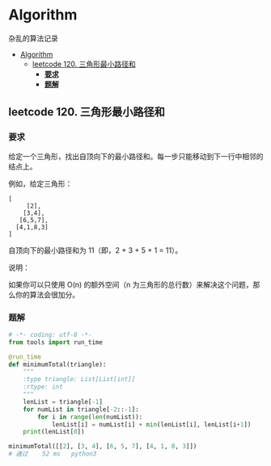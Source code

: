 # Algorithm

杂乱的算法记录

<!-- TOC -->

- [Algorithm](#algorithm)
    - [leetcode 120. 三角形最小路径和](#leetcode-120-三角形最小路径和)
        - [**要求**](#要求)
        - [**题解**](#题解)

<!-- /TOC -->

## leetcode 120. 三角形最小路径和

### **要求**

给定一个三角形，找出自顶向下的最小路径和。每一步只能移动到下一行中相邻的结点上。

例如，给定三角形：

```
[
     [2],
    [3,4],
   [6,5,7],
  [4,1,8,3]
]
```

自顶向下的最小路径和为 11（即，2 + 3 + 5 + 1 = 11）。

说明：

如果你可以只使用 O(n) 的额外空间（n 为三角形的总行数）来解决这个问题，那么你的算法会很加分。

### **题解**

```python
# -*- coding: utf-8 -*-
from tools import run_time

@run_time
def minimumTotal(triangle):
    """
    :type triangle: List[List[int]]
    :rtype: int
    """
    lenList = triangle[-1]
    for numList in triangle[-2::-1]:
        for i in range(len(numList)):
            lenList[i] = numList[i] + min(lenList[i], lenList[i+1])
    print(lenList[0])

minimumTotal([[2], [3, 4], [6, 5, 7], [4, 1, 8, 3]])
# 通过	52 ms	python3
```